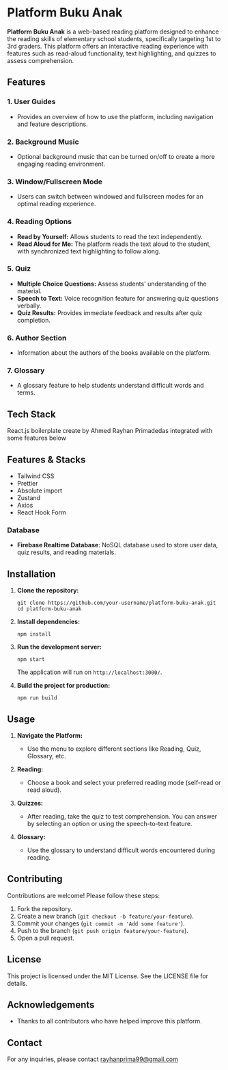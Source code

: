 # Platform Buku Anak

**Platform Buku Anak** is a web-based reading platform designed to enhance the reading skills of elementary school students, specifically targeting 1st to 3rd graders. This platform offers an interactive reading experience with features such as read-aloud functionality, text highlighting, and quizzes to assess comprehension.

## Features

### 1. User Guides

-   Provides an overview of how to use the platform, including navigation and feature descriptions.

### 2. Background Music

-   Optional background music that can be turned on/off to create a more engaging reading environment.

### 3. Window/Fullscreen Mode

-   Users can switch between windowed and fullscreen modes for an optimal reading experience.

### 4. Reading Options

-   **Read by Yourself:** Allows students to read the text independently.
-   **Read Aloud for Me:** The platform reads the text aloud to the student, with synchronized text highlighting to follow along.

### 5. Quiz

-   **Multiple Choice Questions:** Assess students' understanding of the material.
-   **Speech to Text:** Voice recognition feature for answering quiz questions verbally.
-   **Quiz Results:** Provides immediate feedback and results after quiz completion.

### 6. Author Section

-   Information about the authors of the books available on the platform.

### 7. Glossary

-   A glossary feature to help students understand difficult words and terms.

## Tech Stack

React.js boilerplate create by Ahmed Rayhan Primadedas
integrated with some features below

## Features & Stacks

- Tailwind CSS
- Prettier
- Absolute import
- Zustand
- Axios
- React Hook Form

### Database

-   **Firebase Realtime Database**: NoSQL database used to store user data, quiz results, and reading materials.

## Installation

1.  **Clone the repository:**
    
    `git clone https://github.com/your-username/platform-buku-anak.git
    cd platform-buku-anak` 
    
2.  **Install dependencies:**
    
    `npm install` 
    
3.  **Run the development server:**
    
    `npm start` 
    
    The application will run on `http://localhost:3000/`.
    
4.  **Build the project for production:**
    
    `npm run build` 
    

## Usage

1.  **Navigate the Platform:**
    
    -   Use the menu to explore different sections like Reading, Quiz, Glossary, etc.
2.  **Reading:**
    
    -   Choose a book and select your preferred reading mode (self-read or read aloud).
3.  **Quizzes:**
    
    -   After reading, take the quiz to test comprehension. You can answer by selecting an option or using the speech-to-text feature.
4.  **Glossary:**
    
    -   Use the glossary to understand difficult words encountered during reading.

## Contributing

Contributions are welcome! Please follow these steps:

1.  Fork the repository.
2.  Create a new branch (`git checkout -b feature/your-feature`).
3.  Commit your changes (`git commit -m 'Add some feature'`).
4.  Push to the branch (`git push origin feature/your-feature`).
5.  Open a pull request.

## License

This project is licensed under the MIT License. See the LICENSE file for details.

## Acknowledgements

-   Thanks to all contributors who have helped improve this platform.

## Contact

For any inquiries, please contact rayhanprima99@gmail.com
